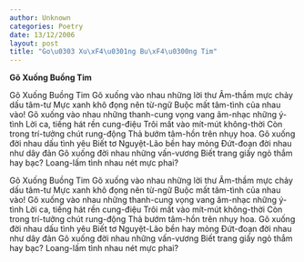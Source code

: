```yaml
---
author: Unknown
categories: Poetry
date: 13/12/2006
layout: post
title: "Go\u0303 Xu\xF4\u0301ng Bu\xF4\u0300ng Tim"
---
```


**Gõ Xuống Buồng Tim**

Gõ Xuống Buồng Tim
Gõ xuống vào nhau những lời thư
Âm-thầm mực chảy dấu tâm-tư
Mực xanh khô đọng nên từ-ngữ
Buộc mất tâm-tình của nhau vào!
Gõ xuống vào nhau những thanh-cung
vọng vang âm-nhạc những ý-tình
Lời ca, tiếng hát rền cung-điệu
Trôi mất vào mít-mút không-thời
Còn trong trí-tưởng chút rung-động
Thả bướm tâm-hồn trên nhụy hoa.
Gõ xuống đời nhau dấu tình yêu
Biết tơ Nguyệt-Lão bền hay mỏng
Đứt-đoạn đời nhau như dây đản
Gõ xuống đời nhau những vấn-vương
Biết trang giấy ngỏ thắm hay bạc?
Loang-lấm tình nhau nét mực phai?

Gõ Xuống Buồng Tim
Gõ xuống vào nhau những lời thư
Âm-thầm mực chảy dấu tâm-tư
Mực xanh khô đọng nên từ-ngữ
Buộc mất tâm-tình của nhau vào!
Gõ xuống vào nhau những thanh-cung
vọng vang âm-nhạc những ý-tình
Lời ca, tiếng hát rền cung-điệu
Trôi mất vào mít-mút không-thời
Còn trong trí-tưởng chút rung-động
Thả bướm tâm-hồn trên nhụy hoa.
Gõ xuống đời nhau dấu tình yêu
Biết tơ Nguyệt-Lão bền hay mỏng
Đứt-đoạn đời nhau như dây đản
Gõ xuống đời nhau những vấn-vương
Biết trang giấy ngỏ thắm hay bạc?
Loang-lấm tình nhau nét mực phai?
